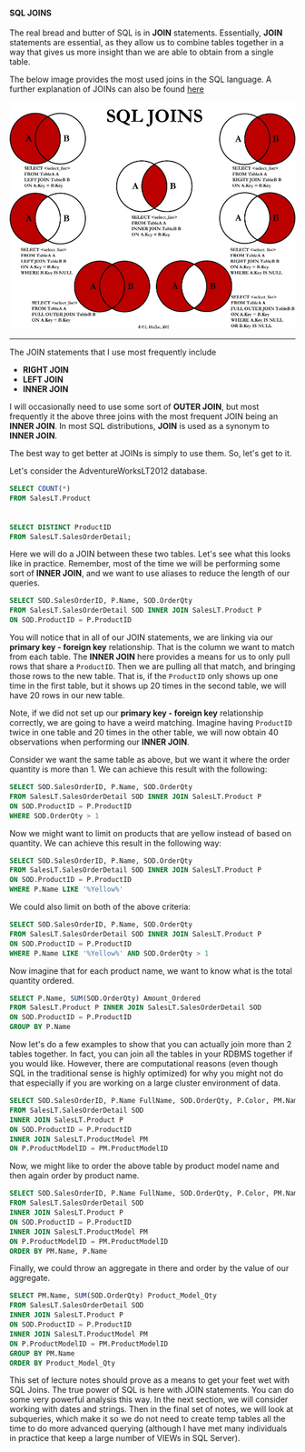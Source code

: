 #### SQL JOINS

The real bread and butter of SQL is in **JOIN** statements.  Essentially, **JOIN** statements are essential, as they allow us to combine tables together in a way that gives us more insight than we are able to obtain from a single table.  

The below image provides the most used joins in the SQL language.  A further explanation of JOINs can also be found [here](http://www.sql-join.com/)

 <img src="./Visual_SQL_JOINS_orig.jpg" height="400">

 _____

 The JOIN statements that I use most frequently include

 - **RIGHT JOIN**
 - **LEFT JOIN**
 - **INNER JOIN**

I will occasionally need to use some sort of **OUTER JOIN**, but most frequently it the above three joins with the most frequent JOIN being an **INNER JOIN**. In most SQL distributions, **JOIN** is used as a synonym to **INNER JOIN**.

The best way to get better at JOINs is simply to use them.  So, let's get to it.

Let's consider the AdventureWorksLT2012 database.

```sql
SELECT COUNT(*)
FROM SalesLT.Product


SELECT DISTINCT ProductID
FROM SalesLT.SalesOrderDetail;
```

Here we will do a JOIN between these two tables.  Let's see what this looks like in practice.  Remember, most of the time we will be performing some sort of **INNER JOIN**, and we want to use aliases to reduce the length of our queries.

```sql
SELECT SOD.SalesOrderID, P.Name, SOD.OrderQty
FROM SalesLT.SalesOrderDetail SOD INNER JOIN SalesLT.Product P
ON SOD.ProductID = P.ProductID
```

You will notice that in all of our JOIN statements, we are linking via our **primary key - foreign key** relationship.  That is the column we want to match from each table.  The **INNER JOIN** here provides a means for us to only pull rows that share a `ProductID`.  Then we are pulling all that match, and bringing those rows to the new table.  That is, if the `ProductID` only shows up one time in the first table, but it shows up 20 times in the second table, we will have 20 rows in our new table.  

Note, if we did not set up our **primary key - foreign key** relationship correctly, we are going to have a weird matching.  Imagine having `ProductID` twice in one table and 20 times in the other table, we will now obtain 40 observations when performing our **INNER JOIN**.

Consider we want the same table as above, but we want it where the order quantity is more than 1.  We can achieve this result with the following:

```sql
SELECT SOD.SalesOrderID, P.Name, SOD.OrderQty
FROM SalesLT.SalesOrderDetail SOD INNER JOIN SalesLT.Product P
ON SOD.ProductID = P.ProductID
WHERE SOD.OrderQty > 1
```

Now we might want to limit on products that are yellow instead of based on quantity.  We can achieve this result in the following way:

```sql
SELECT SOD.SalesOrderID, P.Name, SOD.OrderQty
FROM SalesLT.SalesOrderDetail SOD INNER JOIN SalesLT.Product P
ON SOD.ProductID = P.ProductID
WHERE P.Name LIKE '%Yellow%'
```

We could also limit on both of the above criteria:

```sql
SELECT SOD.SalesOrderID, P.Name, SOD.OrderQty
FROM SalesLT.SalesOrderDetail SOD INNER JOIN SalesLT.Product P
ON SOD.ProductID = P.ProductID
WHERE P.Name LIKE '%Yellow%' AND SOD.OrderQty > 1
```

Now imagine that for each product name, we want to know what is the total quantity ordered.

```sql
SELECT P.Name, SUM(SOD.OrderQty) Amount_Ordered
FROM SalesLT.Product P INNER JOIN SalesLT.SalesOrderDetail SOD
ON SOD.ProductID = P.ProductID
GROUP BY P.Name
```

Now let's do a few examples to show that you can actually join more than 2 tables together.  In fact, you can join all the tables in your RDBMS together if you would like.  However, there are computational reasons (even though SQL in the traditional sense is highly optimized) for why you might not do that especially if you are working on a large cluster environment of data.

```sql
SELECT SOD.SalesOrderID, P.Name FullName, SOD.OrderQty, P.Color, PM.Name PartialName
FROM SalesLT.SalesOrderDetail SOD
INNER JOIN SalesLT.Product P
ON SOD.ProductID = P.ProductID
INNER JOIN SalesLT.ProductModel PM
ON P.ProductModelID = PM.ProductModelID
```

Now, we might like to order the above table by product model name and then again order by product name.

```sql
SELECT SOD.SalesOrderID, P.Name FullName, SOD.OrderQty, P.Color, PM.Name PartialName
FROM SalesLT.SalesOrderDetail SOD
INNER JOIN SalesLT.Product P
ON SOD.ProductID = P.ProductID
INNER JOIN SalesLT.ProductModel PM
ON P.ProductModelID = PM.ProductModelID
ORDER BY PM.Name, P.Name
```

Finally, we could throw an aggregate in there and order by the value of our aggregate.

```sql
SELECT PM.Name, SUM(SOD.OrderQty) Product_Model_Qty
FROM SalesLT.SalesOrderDetail SOD
INNER JOIN SalesLT.Product P
ON SOD.ProductID = P.ProductID
INNER JOIN SalesLT.ProductModel PM
ON P.ProductModelID = PM.ProductModelID
GROUP BY PM.Name
ORDER BY Product_Model_Qty
```

This set of lecture notes should prove as a means to get your feet wet with SQL Joins.  The true power of SQL is here with JOIN statements.  You can do some very powerful analysis this way.  In the next section, we will consider working with dates and strings.  Then in the final set of notes, we will look at subqueries, which make it so we do not need to create temp tables all the time to do more advanced querying (although I have met many individuals in practice that keep a large number of VIEWs in SQL Server).
